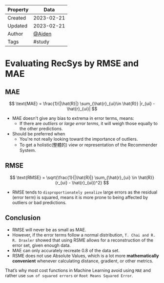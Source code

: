 | Property  | Data |
|-|-|
| Created | 2023-02-21 |
| Updated | 2023-02-21 |
| Author | [@Aiden](https://github.com/Aidenzich) |
| Tags | #study |

# Evaluating RecSys by RMSE and MAE
## MAE
$$
\text{MAE} = \frac{1}{|\hat{R}|} \sum_{\hat{r}_{ui}\in \hat{R}} |r_{ui} - \hat{r}_{ui}|
$$
- MAE doesn't give any bias to extrema in error terms, means:
  -  If there are *outliers* or *large error terms*, it will weigh those equally to the other predictions. 
- Should be preferred when 
  - You're not really looking toward the importance of outliers.
  - To get a holistic(整體的) view or representation of the Recommender System.

## RMSE
$$
\text{RMSE} = \sqrt{\frac{1}{|\hat{R}|} \sum_{\hat{r}_{ui} \in \hat{R}}(r_{ui} - \hat{r}_{ui})^2}
$$
- RMSE tends to `disproportionately penalize` large errors as the residual (error term) is squared, means it is more prone to being affected by outliers or bad predictions.

## Conclusion
- RMSE will never be as small as MAE. 
- However, if the error terms follow a normal distribution, `T. Chai and R. R. Draxler` showed that using RSME allows for a reconstruction of the error set, given enough data. 
- MAE can only accurately recreate 0.8 of the data set. 
- RSME does not use Absolute Values, which is a lot more **mathematically convenient** whenever calculating distance, gradient, or other metrics.

That’s why most cost functions in Machine Learning avoid using `MAE` and rather use `sum of squared errors` or `Root Means Squared Error`.